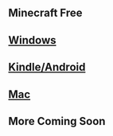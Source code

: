 ## Minecraft Free

## [Windows](https://github.com/minetest/minetest/releases/download/0.4.16/minetest-0.4.16-win32-mingw.zip)

## [Kindle/Android](https://github.com/minetest/minetest/releases/download/0.4.16/Minetest-0.4.16.apk)

## [Mac](https://github.com/krondor-game/minetest/releases/download/2017-08-12/minetest-0.4.16-dev-10.11.6-osx.zip)

## More Coming Soon
